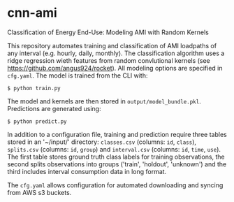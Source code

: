 # cnn-ami
Classification of Energy End-Use: Modeling AMI with Random Kernels

This repository automates training and classification of AMI loadpaths of any interval (e.g. hourly, daily, monthly). The classification algorithm uses a ridge regression wieth features from random convlutional kernels (see https://github.com/angus924/rocket). All modeling options are specified in `cfg.yaml`. The model is trained from the CLI with:

```$ python train.py```

The model and kernels are then stored in `output/model_bundle.pkl`. Predictions are generated using:

```$ python predict.py```

In addition to a configuration file, training and prediction require three tables stored in an '~/input/' directory: `classes.csv` (columns: `id`, `class`), `splits.csv` (columns: `id`, `group`) and `interval.csv` (columns: `id`, `time`, `use`). The first table stores ground truth class labels for training observations, the second splits observations into groups ('train', 'holdout', 'unknown') and the third includes interval consumption data in long format. 

The `cfg.yaml` allows configuration for automated downloading and syncing from AWS s3 buckets.
